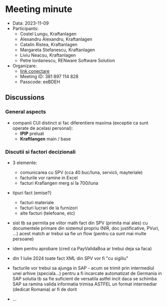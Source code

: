 
# Meeting minute <!--#NOTE not distributed - just internal RENware usage - READONLY -->




* Data: 2023-11-09
* Participants:
    * Costel Lungu, Kraftanlagen
    * Alexandru Alexandru, Kraftanlagen
    * Catalin Ristea, Kraftanlagen
    * Margareta Stefanescu, Kraftanlagen
    * Liviu Neacsu, Kraftanlagen
    * Petre Iordanescu, RENware Software Solution
* Organizare:
    * [link conectare](https://teams.microsoft.com/l/meetup-join/19%3ameeting_ZDMwZTczMmUtYmQwMi00YTI1LWExODctMzMzOGZhMGYyNTgx%40thread.v2/0?context=%7b%22Tid%22%3a%224a3d9983-e936-4837-9552-9d9126a92eb0%22%2c%22Oid%22%3a%22f8330678-12cb-46c2-b94e-9966570a3e6f%22%7d)
    * Meeting ID: 381 897 114 828
    * Passcode: eeBDEH




## Discussions

### General aspects

* companii CUI distinct si fac diferentiere maxima (exceptie ca sunt operate de acelasi personal):
    * **IPIP** preluat
    * **Kraftlangen** main / base







### Discutii si factori decizionali

* 3 elemente:
    * comunicarea cu SPV (cca 40 buc/luna, servicii, mayteriale)
    * facturile vor ramine in Excel
    * facturi Kraflangen merg si la 700/luna

* tipuri fact (emise?)
    * facturi materiale
    * facturi lucrari de la furnizori
    * alte facturi (telefoane, etc)

* sist tb sa permita pe viitor math fact din SPV (primita mai ales) cu documentele primare din sistemul propriu (NIR, doc justificative, PVuri, ...)
acest match ar trebui sa fie un flow (pentru ca sunt mai multe persoane)

* idem pentru aprobare (cred ca PayValidaBoa ar trebui deja sa faca)

* din 1 Iulie 2024 toate fact XML din SPV vor fi "cu sigiliu"

* facturile vor trebui sa ajunga in SAP - acum se trimit prin intermediul unei arhive (speciala...) pentru a fi incarcate automatizat de Germania in SAP
solutia tb sa fie suficient de versatila astfel incit daca se schimba SAP sa ramina valida informatia trimisa
ASTFEL un format intermediar (dedicat Romania) ar fi de dorit

* ...




